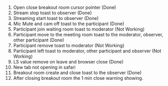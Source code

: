1. Open close breakout room cursor pointer (Done)
2. Stream stop toast to observer (Done)
3. Streaming start toast to observer (Done)
4. Mic Mute and cam off toast to the participant (Done)
5. Participant join waiting room toast to moderator (Not Working)
6. Participant move to the meeting room toast to the moderator, observer, other participant (Done)
7. Participant remove toast to moderator (Not Working)
8. Participant left toast to moderator, other participant and observer (Not Working)
9. LS value remove on leave and browser close (Done)
10. New tab not opening in safari 
11. Breakout room create and close toast to the observer (Done)
12. After closing breakout room the 1 min close warning showing.
